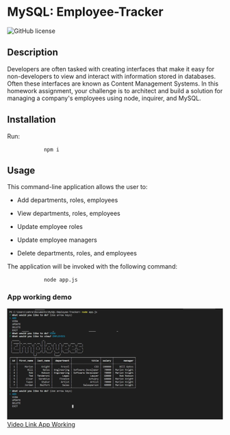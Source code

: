 # MySQL: Employee-Tracker
![GitHub license](https://img.shields.io/badge/Made%20by-%40tarazin-pink)
## Description 

Developers are often tasked with creating interfaces that make it easy for non-developers to view and interact with information stored in databases. Often these interfaces are known as Content Management Systems. In this homework assignment, your challenge is to architect and build a solution for managing a company's employees using node, inquirer, and MySQL.

## Installation
Run:

                npm i

## Usage

This command-line application allows the user to:

  * Add departments, roles, employees

  * View departments, roles, employees

  * Update employee roles

  * Update employee managers

  * Delete departments, roles, and employees

The application will be invoked with the following command:

                node app.js
                
### App working demo

![demo](demo.JPG) 
[Video Link App Working](https://youtu.be/Cq3yDpSIoy0)
